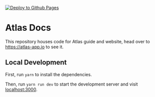 [![Deploy to Github Pages](https://github.com/geniusyield/atlas-docs/actions/workflows/main.yml/badge.svg)](https://github.com/geniusyield/atlas-docs/actions/workflows/main.yml)

# Atlas Docs

This repository houses code for Atlas guide and website, head over to https://atlas-app.io to see it.

## Local Development

First, run `yarn` to install the dependencies.

Then, run `yarn run dev` to start the development server and visit [localhost:3000](http://localhost:3000/).
